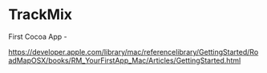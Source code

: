 TrackMix
========

First Cocoa App - 

https://developer.apple.com/library/mac/referencelibrary/GettingStarted/RoadMapOSX/books/RM_YourFirstApp_Mac/Articles/GettingStarted.html
